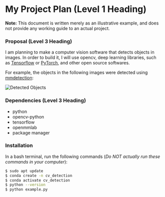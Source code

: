 # My Project Plan (Level 1 Heading)

**Note:** This document is written merely as an illustrative example, and does not provide any working guide to an actual project.

### Proposal (Level 3 Heading)

I am planning to make a computer vision software that detects objects in images. In order to build it, I will use opencv, deep learning libraries, such as [Tensorflow](https://www.tensorflow.org) or [PyTorch](https://pytorch.org), and other open source softwares.

For example, the objects in the following images were detected using [mmdetection](https://github.com/open-mmlab/mmdetection):

![Detected Objects](https://user-images.githubusercontent.com/12907710/137271636-56ba1cd2-b110-4812-8221-b4c120320aa9.png)

### Dependencies (Level 3 Heading)

- python
- opencv-python
- tensorflow
- openmmlab
- package manager

### Installation

In a bash terminal, run the following commands (*Do NOT actually run these commands in your computer*):

```bash
$ sudo apt update
$ conda create -n cv_detection
$ conda activate cv_detection
$ python --version
$ python example.py
